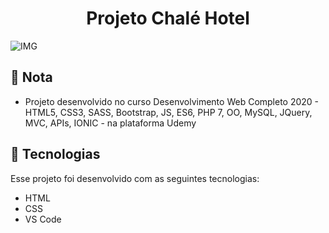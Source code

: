 <h1 align="center">Projeto Chalé Hotel</h1> 



<img alt="IMG" src="https://res.cloudinary.com/fontinelle/image/upload/v1608220928/GitHub/Chal%C3%A9_Hotel_ybu6zo.png">



## :bookmark_tabs: Nota

- Projeto desenvolvido no curso Desenvolvimento Web Completo 2020 - HTML5, CSS3, SASS, Bootstrap, JS, ES6, PHP 7, OO, MySQL, JQuery, MVC, APIs, IONIC - na plataforma Udemy

  


## :rocket: Tecnologias

Esse projeto foi desenvolvido com as seguintes tecnologias:

-  HTML
-  CSS
-  VS Code 

